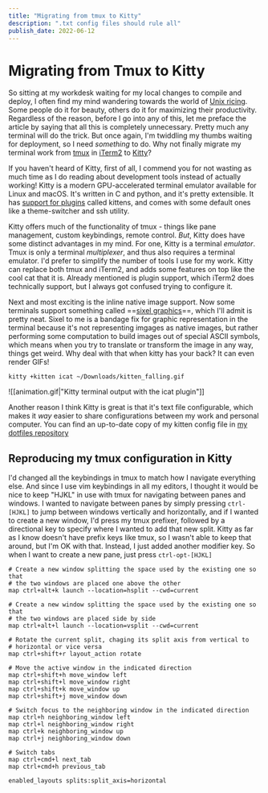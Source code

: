 ```yaml
---
title: "Migrating from tmux to Kitty"
description: ".txt config files should rule all"
publish_date: 2022-06-12
---
```


# Migrating from Tmux to Kitty
So sitting at my workdesk waiting for my local changes to compile and deploy, I often find my mind wandering towards the world of [Unix ricing](https://www.reddit.com/r/unixporn/). Some people do it for beauty, others do it for maximizing their productivity. Regardless of the reason, before I go into any of this, let me preface the article by saying that all this is completely unnecessary. Pretty much any terminal will do the trick. But once again, I'm twiddling my thumbs waiting for deployment, so I need _something_ to do. Why not finally migrate my terminal work from [tmux](https://github.com/tmux/tmux) in [iTerm2](https://iterm2.com/index.html) to [Kitty](https://sw.kovidgoyal.net/kitty/)?

If you haven't heard of Kitty, first of all, I commend you for not wasting as much time as I do reading about development tools instead of actually working! Kitty is a modern GPU-accelerated terminal emulator available for Linux and macOS. It's written in C and python, and it's pretty extensible. It has [support for plugins](https://sw.kovidgoyal.net/kitty/kittens/custom/) called kittens, and comes with some default ones like a theme-switcher and ssh utility.

Kitty offers much of the functionality of tmux - things like pane management, custom keybindings, remote control. _But_, Kitty does have some distinct advantages in my mind. For one, Kitty is a terminal _emulator_. Tmux is only a terminal _multiplexer_, and thus also requires a terminal emulator. I'd prefer to simplify the number of tools I use for my work. Kitty can replace both tmux and iTerm2, and adds some features on top like the cool cat that it is. Already mentioned is plugin support, which iTerm2 does technically support, but I always got confused trying to configure it.

Next and most exciting is the inline native image support. Now some terminals support something called ==[sixel graphics](#TODO)==, which I'll admit is pretty neat. Sixel to me is a bandage fix for graphic representation in the terminal because it's not representing imgages as native images, but rather performing some computation to build images out of special ASCII symbols, which means when you try to translate or transform the image in any way, things get weird. Why deal with that when kitty has your back? It can even render GIFs!
```
kitty +kitten icat ~/Downloads/kitten_falling.gif
```
![[animation.gif|"Kitty terminal output with the icat plugin"]]

Another reason I think Kitty is great is that it's text file configurable, which makes it _way_ easier to share configurations between my work and personal computer. You can find an up-to-date copy of my kitten config file in [my dotfiles repository](https://github.com/momja/dotfiles/blob/master/kitty/kitty.conf)

## Reproducing my tmux configuration in Kitty
I'd changed all the keybindings in tmux to match how I navigate everything else. And since I use vim keybindings in all my editors, I thought it would be nice to keep "HJKL" in use with tmux for navigating between panes and windows. I wanted to navigate between panes by simply pressing `ctrl-[HJKL]` to jump between windows vertically and horizontally, and if I wanted to create a new window, I'd press my tmux prefixer, followed by a directional key to specify where I wanted to add that new split. Kitty as far as I know doesn't have prefix keys like tmux, so I wasn't able to keep that around, but I'm OK with that. Instead, I just added another modifier key. So when I want to create a new pane, just press `ctrl-opt-[HJKL]`
<br>

```
# Create a new window splitting the space used by the existing one so that
# the two windows are placed one above the other
map ctrl+alt+k launch --location=hsplit --cwd=current

# Create a new window splitting the space used by the existing one so that
# the two windows are placed side by side
map ctrl+alt+l launch --location=vsplit --cwd=current

# Rotate the current split, chaging its split axis from vertical to
# horizontal or vice versa
map ctrl+shift+r layout_action rotate

# Move the active window in the indicated direction
map ctrl+shift+h move_window left
map ctrl+shift+l move_window right
map ctrl+shift+k move_window up
map ctrl+shift+j move_window down

# Switch focus to the neighboring window in the indicated direction
map ctrl+h neighboring_window left
map ctrl+l neighboring_window right
map ctrl+k neighboring_window up
map ctrl+j neighboring_window down

# Switch tabs
map ctrl+cmd+l next_tab
map ctrl+cmd+h previous_tab

enabled_layouts splits:split_axis=horizontal
```